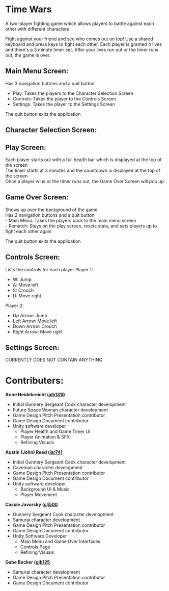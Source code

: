 # Time Wars  
A two-player fighting game which allows players to battle against each other with different characters

Fight against your friend and see who comes out on top! Use a shared keyboard and press keys to fight each other. Each player is granted 4 lives and there's a 3 minute timer set.
After your lives run out or the timer runs out, the game is over. 

## Main Menu Screen:  
Has 3 navigation buttons and a quit button  
  - Play: Takes the players to the Character Selection Screen  
  - Controls: Takes the player to the Controls Screen  
  - Settings: Takes the player to the Settings Screen  

The quit button exits the application 

## Character Selection Screen:

## Play Screen:
  Each player starts out with a full health bar which is displayed at the top of the screen   
  The timer starts at 3 minutes and the countdown is displayed at the top of the screen  
  Once a player wins or the timer runs out, the Game Over Screen will pop up  
  
## Game Over Screen:
  Shows up over the background of the game  
  Has 2 navigation buttons and a quit button  
    - Main Menu: Takes the players back to the main menu screen  
    - Rematch: Stays on the play screen, resets stats, and sets players up to fight each other again  
  
  The quit button exits the application  

## Controls Screen:
 Lists the controls for each player
 Player 1:
  - W: Jump
  - A: Move left
  - S: Crouch
  - D: Move right
  
 Player 2:
  - Up Arrow: Jump
  - Left Arrow: Move left
  - Down Arrow: Crouch
  - Right Arrow: Move right
  
## Settings Screen:
CURRENTLY DOES NOT CONTAIN ANYTHING
  

# Contributers:

**Anne Heidebreicht ([alh1310](https://github.com/AnneH20)**
  - Initial Gunnery Sergeant Cook character development
  - Future Space Woman character development
  - Game Design Pitch Presentation contributor
  - Game Design Document contributor
  - Unity software developer
    - Player Health and Game Timer UI
    - Player Animation & SFX
    - Refining Visuals
    
**Austin (John) Reed ([jar741](https://github.com/ReedJA117)**
  - Initial Gunnery Sergeant Cook character development
  - Caveman character development
  - Game Design Pitch Presentation contributor
  - Game Design Document contributor
  - Unity software developer
    - Background UI & Music
    - Player Movement
    
**Cassie Javorsky ([clj500](https://github.com/clj500)**
  - Gunnery Sergeant Cook character development
  - Samurai character development
  - Game Design Pitch Presentation contributor
  - Game Design Document contributor
  - Unity Software Developer
    - Main Menu and Game Over Interfaces
    - Controls Page
    - Refining Visuals
    
**Gabe Becker ([gjb125](https://github.com/GabeBecker2048)**
  - Samurai character development
  - Game Design Pitch Presentation contributor
  - Game Design Document contributor




  
  
